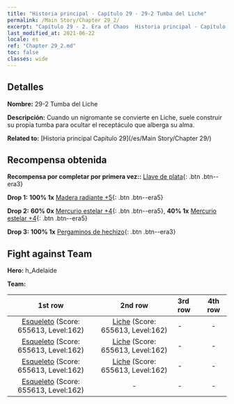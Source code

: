 ```yaml
---
title: "Historia principal - Capítulo 29 - 29-2 Tumba del Liche"
permalink: /Main Story/Chapter 29_2/
excerpt: "Capítulo 29 - 2. Era of Chaos  Historia principal - Capítulo 29_2. 29-2 Tumba del Liche"
last_modified_at: 2021-06-22
locale: es
ref: "Chapter 29_2.md"
toc: false
classes: wide
---
```


## Detalles

 **Nombre:** 29-2 Tumba del Liche

 **Descripción:** Cuando un nigromante se convierte en Liche, suele construir su propia tumba para ocultar el receptáculo que alberga su alma.

 **Related to:** [Historia principal Capítulo 29](/es/Main Story/Chapter 29/)

## Recompensa obtenida

 **Recompensa por completar por primera vez::** [Llave de plata](/ItemsES/con_693/){: .btn .btn--era3}

 **Drop 1:** **100% 1x** [Madera radiante +5](/ItemsES/mat_97/){: .btn .btn--era5}

 **Drop 2:** **60% 0x** [Mercurio estelar +4](/ItemsES/mat_91/){: .btn .btn--era5}, **40% 1x** [Mercurio estelar +4](/ItemsES/mat_91/){: .btn .btn--era5}

 **Drop 3:** **100% 1x** [Pergaminos de hechizo](/ItemsES/con_694/){: .btn .btn--era3}


## Fight against Team
 **Hero:** h_Adelaide

 **Team:**


  | 1st row | 2nd row | 3rd row | 4th row |
  |:----:|:----:|:----|:----:|
  | [Esqueleto](/es/units/Skeleton/) (Score: 655613, Level:162)  | [Liche](/es/units/Lich/) (Score: 655613, Level:162)  | - | - |
  | [Esqueleto](/es/units/Skeleton/) (Score: 655613, Level:162)  | [Liche](/es/units/Lich/) (Score: 655613, Level:162)  | - | - |
  | [Esqueleto](/es/units/Skeleton/) (Score: 655613, Level:162)  | [Liche](/es/units/Lich/) (Score: 655613, Level:162)  | - | - |
  | [Esqueleto](/es/units/Skeleton/) (Score: 655613, Level:162)  | - | - | - |


